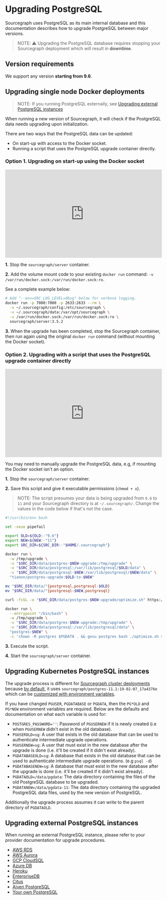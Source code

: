 # Upgrading PostgreSQL

Sourcegraph uses PostgreSQL as its main internal database and this documentation describes how to upgrade PostgreSQL between major versions.

> NOTE: ⚠️ Upgrading the PostgreSQL database requires stopping your Sourcegraph deployment which will result in **downtime**.

## Version requirements

We support any version **starting from 9.6**.

## Upgrading single node Docker deployments

> NOTE: If you running PostgreSQL externally, see [Upgrading external PostgreSQL instances](postgres.md#upgrading-external-postgresql-instances)

When running a new version of Sourcegraph, it will check if the PostgreSQL data needs upgrading upon initialization.

There are two ways that the PostgreSQL data can be updated:

- On start-up with access to the Docker socket.
- Running a script that uses the PostgreSQL upgrade container directly.

### Option 1. Upgrading on start-up using the Docker socket

<p class="container">
  <div style="padding:56.25% 0 0 0;position:relative;">
    <iframe src="https://player.vimeo.com/video/315980428?color=0CB6F4&title=0&byline=0&portrait=0" style="position:absolute;top:0;left:0;width:100%;height:100%;" frameborder="0" webkitallowfullscreen mozallowfullscreen allowfullscreen></iframe>
  </div>
</p>

**1.** Stop the `sourcegraph/server` container.

**2.** Add the volume mount code to your existing `docker run` command: `-v /var/run/docker.sock:/var/run/docker.sock:ro`.

See a complete example below:

```bash
# Add "--env=SRC_LOG_LEVEL=dbug" below for verbose logging.
docker run -p 7080:7080 -p 2633:2633 --rm \
  -v ~/.sourcegraph/config:/etc/sourcegraph \
  -v ~/.sourcegraph/data:/var/opt/sourcegraph \
  -v /var/run/docker.sock:/var/run/docker.sock:ro \
  sourcegraph/server:3.5.2
```

**3.** When the upgrade has been completed, stop the Sourcegraph container, then run again using the original `docker run` command (without mounting the Docker socket).

### Option 2. Upgrading with a script that uses the PostgreSQL upgrade container directly

<p class="container">
  <div style="padding:56.25% 0 0 0;position:relative;">
    <iframe src="https://player.vimeo.com/video/315980439?color=0CB6F4&title=0&byline=0&portrait=0" style="position:absolute;top:0;left:0;width:100%;height:100%;" frameborder="0" webkitallowfullscreen mozallowfullscreen allowfullscreen></iframe>
  </div>
</p>

You may need to manually upgrade the PostgreSQL data, e.g, if mounting the Docker socket isn't an option.

**1.** Stop the `sourcegraph/server` container.

**2.** Save this script and give it executable permissions (`chmod + x`).

> NOTE: The script presumes your data is being upgraded from `9.6` to `11` and your Sourcegraph directory is at `~/.sourcegraph/`. Change the values in the code below if that's not the case.

```bash
#!/usr/bin/env bash

set -xeuo pipefail

export OLD=${OLD:-"9.6"}
export NEW=${NEW:-"11"}
export SRC_DIR=${SRC_DIR:-"$HOME/.sourcegraph"}

docker run \
  -w /tmp/upgrade \
  -v "$SRC_DIR/data/postgres-$NEW-upgrade:/tmp/upgrade" \
  -v "$SRC_DIR/data/postgresql:/var/lib/postgresql/$OLD/data" \
  -v "$SRC_DIR/data/postgresql-$NEW:/var/lib/postgresql/$NEW/data" \
  "tianon/postgres-upgrade:$OLD-to-$NEW"

mv "$SRC_DIR/data/"{postgresql,postgresql-$OLD}
mv "$SRC_DIR/data/"{postgresql-$NEW,postgresql}

curl -fsSL -o "$SRC_DIR/data/postgres-$NEW-upgrade/optimize.sh" https://raw.githubusercontent.com/sourcegraph/sourcegraph/master/cmd/server/rootfs/postgres-optimize.sh

docker run \
  --entrypoint "/bin/bash" \
  -w /tmp/upgrade \
  -v "$SRC_DIR/data/postgres-$NEW-upgrade:/tmp/upgrade" \
  -v "$SRC_DIR/data/postgresql:/var/lib/postgresql/data" \
  "postgres:$NEW" \
  -c 'chown -R postgres $PGDATA . && gosu postgres bash ./optimize.sh $PGDATA'
```

**3.** Execute the script.

**4.** Start the `sourcegraph/server` container.

## Upgrading Kubernetes PostgreSQL instances

The upgrade process is different for [Sourcegraph cluster deployments](https://github.com/sourcegraph/deploy-sourcegraph) because [by default](https://github.com/sourcegraph/deploy-sourcegraph/blob/7edcadbc3ebf46cb1bc1198f8a3e359a2380e22a/base/pgsql/pgsql.Deployment.yaml#L29), it uses `sourcegraph/postgres-11.1:19-02-07_17a4376e` which can be [customized with environment variables](https://github.com/sourcegraph/deploy-sourcegraph/blob/7edcadb/docs/configure.md#configure-custom-postgresql).

If you have changed `PGUSER`, `PGDATABASE` or `PGDATA`, then the `PG*OLD` and `PG*NEW` environment variables are required. Below are the defaults and documentation on what each variable is used for:

- `POSTGRES_PASSWORD=''`: Password of `PGUSERNEW` if it is newly created (i.e when `PGUSERNEW` didn't exist in the old database).
- `PGUSEROLD=sg`: A user that exists in the old database that can be used to authenticate intermediate upgrade operations.
- `PGUSERNEW=sg`: A user that must exist in the new database after the upgrade is done (i.e. it'll be created if it didn't exist already).
- `PGDATABASEOLD=sg`: A database that exists in the old database that can be used to authenticate intermediate upgrade operations. (e.g `psql -d`)
- `PGDATABASENEW=sg`: A database that must exist in the new database after the upgrade is done (i.e. it'll be created if it didn't exist already).
- `PGDATAOLD=/data/pgdata`: The data directory containing the files of the old PostgreSQL database to be upgraded.
- `PGDATANEW=/data/pgdata-11`: The data directory containing the upgraded PostgreSQL data files, used by the new version of PostgreSQL.

Additionally the upgrade process assumes it can write to the parent directory of `PGDATAOLD`.

## Upgrading external PostgreSQL instances

When running an external PostgreSQL instance, please refer to your provider documentation for upgrade procedures.

- [AWS RDS](https://docs.aws.amazon.com/AmazonRDS/latest/UserGuide/USER_UpgradeDBInstance.PostgreSQL.html)
- [AWS Aurora](https://docs.aws.amazon.com/AmazonRDS/latest/AuroraUserGuide/USER_UpgradeDBInstance.Upgrading.html)
- [GCP CloudSQL](https://cloud.google.com/sql/docs/postgres/db-versions)
- [Azure DB](https://docs.microsoft.com/en-us/azure/postgresql/concepts-supported-versions#managing-updates-and-upgrades)
- [Heroku](https://devcenter.heroku.com/articles/upgrading-heroku-postgres-databases)
- [EnterpriseDB](https://www.enterprisedb.com/docs/en/9.6/pg/upgrading.html)
- [Citus](http://docs.citusdata.com/en/v8.1/admin_guide/upgrading_citus.html)
- [Aiven PostgreSQL](https://help.aiven.io/postgresql/operations/how-to-perform-a-postgresql-in-place-major-version-upgrade)
- [Your own PostgreSQL](https://www.postgresql.org/docs/11/pgupgrade.html)
